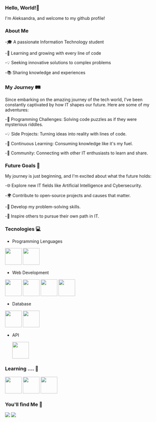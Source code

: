 ### Hello, World!👋
I'm Aleksandra, and welcome to my github profile!

### About Me

-🎓 A passionate Information Technology student

-🌱 Learning and growing with every line of code

-💡 Seeking innovative solutions to complex problems

-📚 Sharing knowledge and experiences

### My Journey 🛤️
Since embarking on the amazing journey of the tech world, I've been constantly captivated by how IT shapes our future. Here are some of my adventures:

-🧩 Programming Challenges: Solving code puzzles as if they were mysterious riddles.

-💡 Side Projects: Turning ideas into reality with lines of code.

-📖 Continuous Learning: Consuming knowledge like it's my fuel.

-💬 Community: Connecting with other IT enthusiasts to learn and share.

### Future Goals 🚀
My journey is just beginning, and I'm excited about what the future holds:

-🌐 Explore new IT fields like Artificial Intelligence and Cybersecurity.

-🌍 Contribute to open-source projects and causes that matter.

-🧠 Develop my problem-solving skills.

-🌱 Inspire others to pursue their own path in IT.

### Tecnologies 💻

- Programming Lenguages
  
<img src="https://cdn.jsdelivr.net/gh/devicons/devicon/icons/javascript/javascript-plain.svg" width="55" heigth="55" /> <img src="https://cdn.jsdelivr.net/gh/devicons/devicon/icons/python/python-original.svg" width="55" heigth="55" />

- Web Development

  
<img src="https://cdn.jsdelivr.net/gh/devicons/devicon/icons/html5/html5-plain-wordmark.svg" width="55" heigth="55"/> <img src="https://cdn.jsdelivr.net/gh/devicons/devicon/icons/css3/css3-plain-wordmark.svg" width="55" heigth="55" /> <img src="https://cdn.jsdelivr.net/gh/devicons/devicon/icons/django/django-plain.svg" width="55" heigth="55" /> <img src="https://cdn.jsdelivr.net/gh/devicons/devicon/icons/nodejs/nodejs-original.svg" width="55" heigth="55"/>

- Database


<img src="https://cdn.jsdelivr.net/gh/devicons/devicon/icons/mysql/mysql-original.svg" width="55" heigth="55"/>  <img src="https://cdn.jsdelivr.net/gh/devicons/devicon/icons/sqlite/sqlite-original-wordmark.svg" width="55" heigth="55"/>

- API


  <img src="https://cdn.jsdelivr.net/gh/devicons/devicon/icons/fastapi/fastapi-original.svg" width="55" heigth="55" />

### Learning .... 📖


  <img src="https://cdn.jsdelivr.net/gh/devicons/devicon/icons/bootstrap/bootstrap-plain-wordmark.svg" width="55" heigth="55"/>   <img src="https://cdn.jsdelivr.net/gh/devicons/devicon/icons/docker/docker-plain-wordmark.svg" width="55" heigth="55"/> 
            <img src="https://cdn.jsdelivr.net/gh/devicons/devicon/icons/react/react-original-wordmark.svg" width="55" heigth="55"/>


### You'll find Me 🚩

<div>
<a href="https://instagram.com/def___init__function?utm_source=qr&igshid=MzNlNGNkZWQ4Mg%3D%3D" target="_blank"><img loading="lazy" src="https://img.shields.io/badge/-Instagram-%23E4405F?style=for-the-badge&logo=instagram&logoColor=white" target="_blank"></a>
<a href="https://www.linkedin.com/in/aleksandra-pereira-066880260" target="_blank"><img loading="lazy" src="https://img.shields.io/badge/-LinkedIn-%230077B5?style=for-the-badge&logo=linkedin&logoColor=white" target="_blank"></a>   
</div>

          
          
